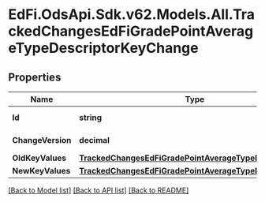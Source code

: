 # EdFi.OdsApi.Sdk.v62.Models.All.TrackedChangesEdFiGradePointAverageTypeDescriptorKeyChange

## Properties

Name | Type | Description | Notes
------------ | ------------- | ------------- | -------------
**Id** | **string** | Resource identifier | [optional] 
**ChangeVersion** | **decimal** | Change version | [optional] 
**OldKeyValues** | [**TrackedChangesEdFiGradePointAverageTypeDescriptorKey**](TrackedChangesEdFiGradePointAverageTypeDescriptorKey.md) |  | [optional] 
**NewKeyValues** | [**TrackedChangesEdFiGradePointAverageTypeDescriptorKey**](TrackedChangesEdFiGradePointAverageTypeDescriptorKey.md) |  | [optional] 

[[Back to Model list]](../../README.md#documentation-for-models) [[Back to API list]](../../README.md#documentation-for-api-endpoints) [[Back to README]](../../README.md)

